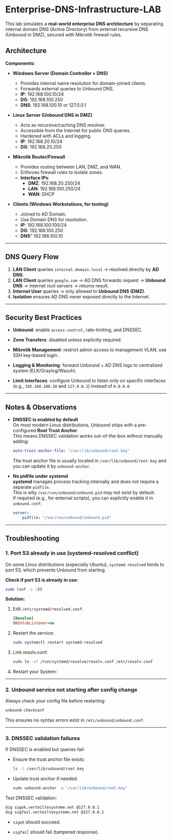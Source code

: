 # Enterprise-DNS-Infrastructure-LAB
This lab simulates a **real-world enterprise DNS architecture** by separating internal domain DNS (Active Directory) from external recursive DNS (Unbound in DMZ), secured with Mikrotik firewall rules.

## Architecture

**Components:**
- **Windows Server (Domain Controller + DNS)**  
  - Provides internal name resolution for domain-joined clients.  
  - Forwards external queries to Unbound DNS.
  - **IP**: 192.168.100.10/24
  - **DG**: 192.168.100.250
  - **DNS**: 192.168.100.10 or 127.0.0.1

- **Linux Server (Unbound DNS in DMZ)** 
  - Acts as recursive/caching DNS resolver.  
  - Accessible from the Internet for public DNS queries.  
  - Hardened with ACLs and logging.
  - **IP**: 192.168.20.10/24
  - **DG**: 192.168.20.250

- **Mikrotik Router/Firewall**  
  - Provides routing between LAN, DMZ, and WAN.  
  - Enforces firewall rules to isolate zones.
  - **Interface IPs**:
    - **DMZ**: 192.168.20.250/24
    - **LAN**: 192.168.100.250/24
    - **WAN**: DHCP

- **Clients (Windows Workstations, for testing)**  
  - Joined to AD Domain. 
  - Use Domain DNS for resolution.
  - **IP**: 192.168.100.100/24
  - **DG**: 192.168.100.250
  - **DNS**" 192.168.100.10

---

## DNS Query Flow
1. **LAN Client** queries `internal.domain.local` → resolved directly by **AD DNS**.  
2. **LAN Client** queries `google.com` → AD DNS forwards request → **Unbound DNS** → Internet root servers → returns result.  
3. **Internet User** queries → only allowed to **Unbound DNS (DMZ)**.  
4. **Isolation** ensures AD DNS never exposed directly to the Internet.

---
## Security Best Practices
    
- **Unbound**: enable `access-control`, rate-limiting, and DNSSEC.
    
- **Zone Transfers**: disabled unless explicitly required.
    
- **Mikrotik Management**: restrict admin access to management VLAN, use SSH key-based login.
    
- **Logging & Monitoring**: forward Unbound + AD DNS logs to centralized system (ELK/Graylog/Wazuh).
    
- **Limit Interfaces**: configure Unbound to listen only on specific interfaces (e.g., `192.168.100.10` and `127.0.0.1`) instead of `0.0.0.0`.

---

## Notes & Observations

- **DNSSEC is enabled by default**  
    On most modern Linux distributions, Unbound ships with a pre-configured **Root Trust Anchor**.  
    This means DNSSEC validation works out-of-the-box without manually adding:
    
    ```yaml
    auto-trust-anchor-file: "/var/lib/unbound/root.key"
    ```
    
    The trust anchor file is usually located in `/var/lib/unbound/root.key` and you can update it by `unbound-anchor`.
    
- **No pidfile under systemd**  
    **systemd** manages process tracking internally and does not require a separate `pidfile`.  
    This is why `/var/run/unbound/unbound.pid` may not exist by default.  
    If required (e.g., for external scripts), you can explicitly enable it in `unbound.conf`:
    
    ```yaml
    server:
        pidfile: "/var/run/unbound/unbound.pid"
    ```

---

## Troubleshooting

### 1. Port 53 already in use (systemd-resolved conflict)

On some Linux distributions (especially Ubuntu), `systemd-resolved` binds to port 53, which prevents Unbound from starting.

**Check if port 53 is already in use:**

```bash
sudo lsof -i :53
```

**Solution:**

1. Edit `/etc/systemd/resolved.conf`:
    
    ```ini
    [Resolve]
    DNSStubListener=no
    ```
    
2. Restart the service:
    
    ```bash
    sudo systemctl restart systemd-resolved
    ```
    
3. Link resolv.conf:
    
    ```bash
    sudo ln -sf /run/systemd/resolve/resolv.conf /etc/resolv.conf
    ```
    
4. Restart your System:

---

### 2. Unbound service not starting after config change

Always check your config file before restarting:

```bash
unbound-checkconf
```

This ensures no syntax errors exist in `/etc/unbound/unbound.conf`.

---

### 3. DNSSEC validation failures

If DNSSEC is enabled but queries fail:

- Ensure the trust anchor file exists:
    
    ```bash
    ls -l /var/lib/unbound/root.key
    ```
    
- Update trust anchor if needed:
    
    ```bash
    sudo unbound-anchor -a "/var/lib/unbound/root.key"
    ```
    

Test DNSSEC validation:

```bash
dig sigok.verteiltesysteme.net @127.0.0.1
dig sigfail.verteiltesysteme.net @127.0.0.1
```

-  `sigok` should succeed.
    
-  `sigfail` should fail (tampered response).
    
